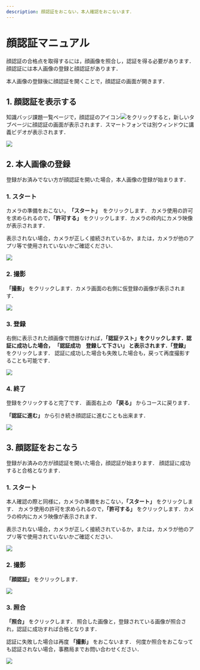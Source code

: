 ```yaml
---
description: 顔認証をおこない，本人確認をおこないます．
---
```


# 顔認証マニュアル

顔認証の合格点を取得するには，顔画像を照合し，認証を得る必要があります．顔認証には本人画像の登録と顔認証があります．

本人画像の登録後に顔認証を開くことで，顔認証の画面が開きます．

## 1. 顔認証を表示する

知識バッジ課題一覧ページで，顔認証のアイコン![](<.gitbook/assets/image (484).png>)をクリックすると，新しいタブページに顔認証の画面が表示されます．スマートフォンでは別ウィンドウに講義ビデオが表示されます．

![](<.gitbook/assets/image (485).png>)

## 2. 本人画像の登録

登録がお済みでない方が顔認証を開いた場合，本人画像の登録が始まります．

### 1. スタート

カメラの準備をおこない，　**「スタート」**　をクリックします． 
カメラ使用の許可を求められるので，**「許可する」** をクリックします．カメラの枠内にカメラ映像が表示されます．

表示されない場合，カメラが正しく接続されているか，または，カメラが他のアプリ等で使用されていないかご確認ください．

![](<.gitbook/assets/image (486).png>)

### 2. 撮影

**「撮影」** をクリックします．カメラ画面の右側に仮登録の画像が表示されます．

![](<.gitbook/assets/image (487).png>)

### 3. 登録

右側に表示された顔画像で問題なければ，**「認証テスト」**をクリックします．認証に成功した場合， **「認証成功　登録して下さい」** と表示されます．**「登録」** をクリックします． 認証に成功した場合も失敗した場合も，戻って再度撮影することも可能です．

![](<.gitbook/assets/image (314).png>)

### 4. 終了

登録をクリックすると完了です． 画面右上の **「戻る」** からコースに戻ります．

**「認証に進む」** から引き続き顔認証に進むことも出来ます．

![](<.gitbook/assets/image (315).png>)

## 3. 顔認証をおこなう

登録がお済みの方が顔認証を開いた場合，顔認証が始まります． 顔認証に成功すると合格となります．

### 1. スタート

本人確認の際と同様に，カメラの準備をおこない，**「スタート」** をクリックします． カメラ使用の許可を求められるので，**「許可する」** をクリックします．カメラの枠内にカメラ映像が表示されます．

表示されない場合，カメラが正しく接続されているか，または，カメラが他のアプリ等で使用されていないかご確認ください．

![](<.gitbook/assets/image (316).png>)

### 2. 撮影

**「顔認証」** をクリックします．

![](<.gitbook/assets/image (317).png>)

### 3. 照合

**「照合」** をクリックします． 照合した画像と，登録されている画像が照合され，認証に成功すれば合格となります．

認証に失敗した場合は再度 **「撮影」** をおこないます． 何度か照合をおこなっても認証されない場合，事務局までお問い合わせください．

![](<.gitbook/assets/image (318).png>)

